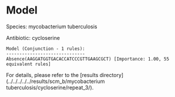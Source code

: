 
# Model

Species: mycobacterium tuberculosis

Antibiotic: cycloserine

```
Model (Conjunction - 1 rules):
------------------------------
Absence(AAGGATGGTGACACCATCCCGTTGAAGCGCT) [Importance: 1.00, 55 equivalent rules]

```

For details, please refer to the [results directory](../../../../../results/scm_b/mycobacterium tuberculosis/cycloserine/repeat_3/).

